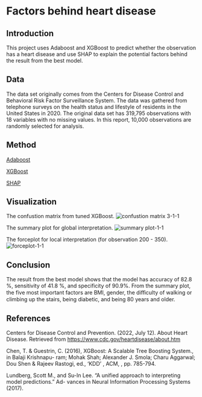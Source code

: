 # Factors behind heart disease 

## Introduction
This project uses Adaboost and XGBoost to predict whether the observation has a heart disease and use SHAP to explain the potential factors behind the result from the best model. 

## Data
The data set originally comes from the Centers for Disease Control and Behavioral Risk Factor Surveillance System. The data was gathered from telephone surveys on the health status and lifestyle of residents in the United States in 2020. The original data set has 319,795 observations with 18 variables with no missing values. In this report, 10,000 observations are randomly selected for analysis. 

## Method

[Adaboost](https://cseweb.ucsd.edu/~yfreund/papers/IntroToBoosting.pdf)

[XGBoost](https://arxiv.org/abs/1603.02754)

[SHAP](https://arxiv.org/abs/1705.07874)

## Visualization 

The confustion matrix from tuned XGBoost.
![confustion matrix 3-1-1](https://user-images.githubusercontent.com/119982930/220091488-6af9f3e3-bfe6-441c-a273-918624c13662.png)

The summary plot for global interpretation.
![summary plot-1-1](https://user-images.githubusercontent.com/119982930/220091181-ee06e497-1c76-47fc-a5bf-7d61252fd26b.png)

The forceplot for local interpretation (for observation 200 - 350).
![forceplot-1-1](https://user-images.githubusercontent.com/119982930/220091499-50a9ada4-7fc6-4650-9a9d-661e748fad25.png)

## Conclusion
The result from the best model shows that the model has accuracy of 82.8 %, sensitivity of 41.8 %, and specificity of 90.9%. From the summary plot, the five most important factors are BMI, gender, the diﬀiculty of walking or climbing up the stairs, being diabetic, and being 80 years and older. 

## References

Centers for Disease Control and Prevention. (2022, July 12). About Heart Disease. Retrieved from https://www.cdc.gov/heartdisease/about.htm

Chen, T. & Guestrin, C. (2016), XGBoost: A Scalable Tree Boosting System., in Balaji Krishnapu- ram; Mohak Shah; Alexander J. Smola; Charu Aggarwal; Dou Shen & Rajeev Rastogi, ed., ‘KDD’ , ACM, , pp. 785-794.

Lundberg, Scott M., and Su-In Lee. “A unified approach to interpreting model predictions.” Ad- vances in Neural Information Processing Systems (2017).





